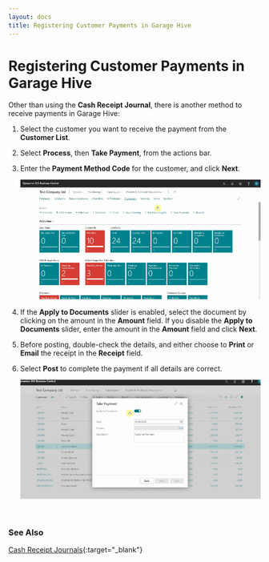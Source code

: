 ```yaml
---
layout: docs
title: Registering Customer Payments in Garage Hive
---
```


# Registering Customer Payments in Garage Hive
Other than using the **Cash Receipt Journal**, there is another method to receive payments in Garage Hive:
1. Select the customer you want to receive the payment from the **Customer List**.
2. Select **Process**, then **Take Payment**, from the actions bar.
3. Enter the **Payment Method Code** for the customer, and click **Next**.

   ![](media/garagehive-registering-customer-payments1.gif)

4. If the **Apply to Documents** slider is enabled, select the document by clicking on the amount in the **Amount** field. If you disable the **Apply to Documents** slider, enter the amount in the **Amount** field and click **Next**.
5. Before posting, double-check the details, and either choose to **Print** or **Email** the receipt in the **Receipt** field.
6. Select **Post** to complete the payment if all details are correct.

   ![](media/garagehive-registering-customer-payments2.gif)


<br>

### See Also
[Cash Receipt Journals](garagehive-finance-cash-receipt-journal.html){:target="_blank"}